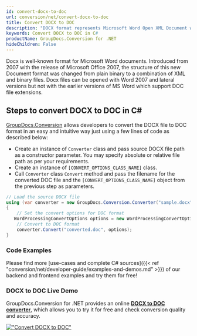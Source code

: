 ```yaml
---
id: convert-docx-to-doc
url: conversion/net/convert-docx-to-doc
title: Convert DOCX to DOC
description: "DOCX format represents Microsoft Word Open XML Document with .docx extension. Learn how to convert DOCX to DOC file programmatically in C# language using GroupDocs.Conversion for .NET library."
keywords: Convert DOCX to DOC in C#
productName: GroupDocs.Conversion for .NET
hideChildren: False
---
```


Docx is well-known format for Microsoft Word documents. Introduced from 2007 with the release of Microsoft Office 2007, the structure of this new Document format was changed from plain binary to a combination of XML and binary files. Docx files can be opened with Word 2007 and lateral versions but not with the earlier versions of MS Word which support DOC file extensions.

## Steps to convert DOCX to DOC in C#

[GroupDocs.Conversion](https://products.groupdocs.com/conversion/net) allows developers to convert the DOCX file to DOC format in an easy and intuitive way just using a few lines of code as described below:

* Create an instance of `Converter` class and pass source DOCX file path as a constructor parameter. You may specify absolute or relative file path as per your requirements. 
* Create an instance of `[CONVERT_OPTIONS_CLASS_NAME]` class.
* Call `Converter` class `Convert` method and pass the filename for the converted DOC file and the `[CONVERT_OPTIONS_CLASS_NAME]` object from the previous step as parameters.

```csharp
// Load the source DOCX file
using (var converter = new GroupDocs.Conversion.Converter("sample.docx"))
{
    // Set the convert options for DOC format
   WordProcessingConvertOptions options = new WordProcessingConvertOptions { Format = GroupDocs.Conversion.FileTypes.WordProcessingFileType.Doc };
    // Convert to DOC format
    converter.Convert("converted.doc", options);
}
```

### Code Examples

Please find more [use-cases and complete C# sources]({{< ref "conversion/net/developer-guide/examples-and-demos.md" >}}) of our backend and frontend examples and try them for free!

### DOCX to DOC Live Demo

GroupDocs.Conversion for .NET provides an online [**DOCX to DOC converter**](https://products.groupdocs.app/conversion/docx-to-doc), which allows you to try it for free and check conversion quality and accuracy.

[!["Convert DOCX to DOC"](conversion/net/images/convert-to-doc/convert-docx-to-doc.png)](https://products.groupdocs.app/conversion/docx-to-doc)
